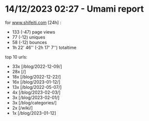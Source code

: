 # 14/12/2023 02:27 - Umami report
for www.shifeiti.com [24h] :

 - 133 (-47) page views
 - 77 (-12) uniques
 - 58 (-12) bounces
 - 1h 22' 46'' (-2h 17' 7'') totaltime


top 10 urls:
 - 33x [/blog/2022-12-09/]
 - 28x [/]
 - 18x [/blog/2022-12-22/]
 - 16x [/blog/2023-01-12/]
 - 13x [/blog/2022-05-07/]
 - 4x [/blog/2023-02-03/]
 - 3x [/blog/2023-02-01/]
 - 3x [/blog/categories/]
 - 2x [/wiki/]
 - 1x [/blog/2023-01-12]


